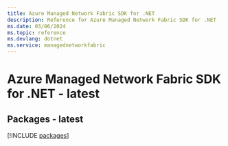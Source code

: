 ```yaml
---
title: Azure Managed Network Fabric SDK for .NET
description: Reference for Azure Managed Network Fabric SDK for .NET
ms.date: 03/06/2024
ms.topic: reference
ms.devlang: dotnet
ms.service: managednetworkfabric
---
```

# Azure Managed Network Fabric SDK for .NET - latest
## Packages - latest
[!INCLUDE [packages](managed-network-fabric-index.md)]